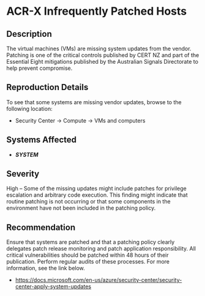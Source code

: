 ACR-X Infrequently Patched Hosts
================================

Description
-----------
The virtual machines (VMs) are missing system updates from the vendor. Patching is one of the critical controls published by CERT NZ and part of the Essential Eight mitigations published by the Australian Signals Directorate to help prevent compromise.

Reproduction Details
--------------------
To see that some systems are missing vendor updates, browse to the following location:
* Security Center -> Compute -> VMs and computers

Systems Affected
----------------
  * ***SYSTEM***

Severity
--------
High – Some of the missing updates might include patches for privilege escalation and arbitrary code execution. This finding might indicate that routine patching is not occurring or that some components in the environment have not been included in the patching policy.

Recommendation
--------------
Ensure that systems are patched and that a patching policy clearly delegates patch release monitoring and patch application responsibility. All critical vulnerabilities should be patched within 48 hours of their publication. Perform regular audits of these processes. For more information, see the link below.
* https://docs.microsoft.com/en-us/azure/security-center/security-center-apply-system-updates
